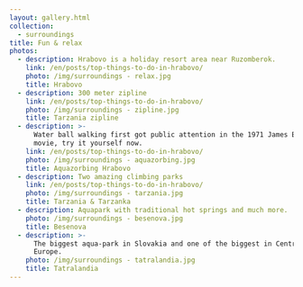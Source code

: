 ```yaml
---
layout: gallery.html
collection:
  - surroundings
title: Fun & relax
photos:
  - description: Hrabovo is a holiday resort area near Ruzomberok.
    link: /en/posts/top-things-to-do-in-hrabovo/
    photo: /img/surroundings - relax.jpg
    title: Hrabovo
  - description: 300 meter zipline
    link: /en/posts/top-things-to-do-in-hrabovo/
    photo: /img/surroundings - zipline.jpg
    title: Tarzania zipline
  - description: >-
      Water ball walking first got public attention in the 1971 James Bond
      movie, try it yourself now.
    link: /en/posts/top-things-to-do-in-hrabovo/
    photo: /img/surroundings - aquazorbing.jpg
    title: Aquazorbing Hrabovo
  - description: Two amazing climbing parks
    link: /en/posts/top-things-to-do-in-hrabovo/
    photo: /img/surroundings - tarzania.jpg
    title: Tarzania & Tarzanka
  - description: Aquapark with traditional hot springs and much more.
    photo: /img/surroundings - besenova.jpg
    title: Besenova
  - description: >-
      The biggest aqua-park in Slovakia and one of the biggest in Central
      Europe.
    photo: /img/surroundings - tatralandia.jpg
    title: Tatralandia
---
```


